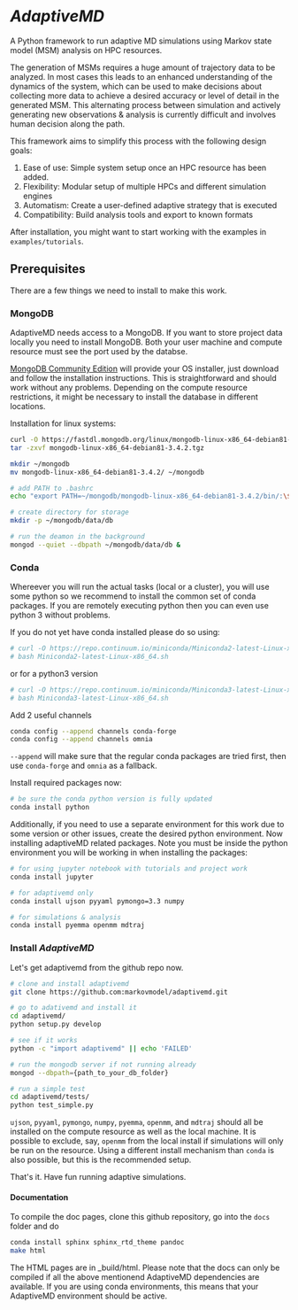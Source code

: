 # _AdaptiveMD_
A Python framework to run adaptive MD simulations using Markov state model (MSM)
analysis on HPC resources.

The generation of MSMs requires a huge amount of trajectory data to be analyzed.
In most cases this leads to an enhanced understanding of the dynamics of the
system, which can be used to make decisions about collecting more data to
achieve a desired accuracy or level of detail in the generated MSM. This
alternating process between simulation and actively generating new observations
& analysis is currently difficult and involves human decision along the path.

This framework aims to simplify this process with the following design goals:

1. Ease of use: Simple system setup once an HPC resource has been added.
2. Flexibility: Modular setup of multiple HPCs and different simulation engines
3. Automatism: Create a user-defined adaptive strategy that is executed
4. Compatibility: Build analysis tools and export to known formats


After installation, you might want to start working with the examples in
`examples/tutorials`.


## Prerequisites

There are a few things we need to install to make this work.


### MongoDB

AdaptiveMD needs access to a MongoDB. If you want to store project data locally
you need to install MongoDB. Both your user machine and compute resource must
see the port used by the databse.

[MongoDB Community Edition](https://www.mongodb.com/download-center#community)
will provide your OS installer, just download and follow the installation
instructions. This is straightforward and should work without any problems.
Depending on the compute resource restrictions, it might be necessary to install
the database in different locations.

Installation for linux systems:
```bash
curl -O https://fastdl.mongodb.org/linux/mongodb-linux-x86_64-debian81-3.4.2.tgz
tar -zxvf mongodb-linux-x86_64-debian81-3.4.2.tgz

mkdir ~/mongodb
mv mongodb-linux-x86_64-debian81-3.4.2/ ~/mongodb

# add PATH to .bashrc
echo "export PATH=~/mongodb/mongodb-linux-x86_64-debian81-3.4.2/bin/:\$PATH" >> ~/.bashrc

# create directory for storage
mkdir -p ~/mongodb/data/db

# run the deamon in the background
mongod --quiet --dbpath ~/mongodb/data/db &
```

### Conda

Whereever you will run the actual tasks (local or a cluster), you will use
some python so we recommend to install the common set of conda packages. If you
are remotely executing python then you can even use python 3 without problems.

If you do not yet have conda installed please do so using:

```bash
# curl -O https://repo.continuum.io/miniconda/Miniconda2-latest-Linux-x86_64.sh
# bash Miniconda2-latest-Linux-x86_64.sh
```

or for a python3 version

```bash
# curl -O https://repo.continuum.io/miniconda/Miniconda3-latest-Linux-x86_64.sh
# bash Miniconda3-latest-Linux-x86_64.sh
```

Add 2 useful channels

```bash
conda config --append channels conda-forge
conda config --append channels omnia
```

`--append` will make sure that the regular conda packages are tried first, then
use `conda-forge` and `omnia` as a fallback.

Install required packages now:

```bash
# be sure the conda python version is fully updated
conda install python
```

Additionally, if you need to use a separate environment for this work due to
some version or other issues, create the desired python environment. Now
installing adaptiveMD related packages. Note you must be inside the python
environment you will be working in when installing the packages:

```bash
# for using jupyter notebook with tutorials and project work
conda install jupyter

# for adaptivemd only
conda install ujson pyyaml pymongo=3.3 numpy

# for simulations & analysis
conda install pyemma openmm mdtraj
```

### Install _AdaptiveMD_

Let's get adaptivemd from the github repo now.

```bash
# clone and install adaptivemd 
git clone https://github.com:markovmodel/adaptivemd.git

# go to adativemd and install it
cd adaptivemd/
python setup.py develop

# see if it works
python -c "import adaptivemd" || echo 'FAILED'

# run the mongodb server if not running already
mongod --dbpath={path_to_your_db_folder}

# run a simple test
cd adaptivemd/tests/
python test_simple.py

```

`ujson`, `pyyaml`, `pymongo`, `numpy`, `pyemma`, `openmm`, and `mdtraj` should
all be installed on the compute resource as well as the local machine. It is
possible to exclude, say, `openmm` from the local install if simulations will
only be run on the resource. Using a different install mechanism than `conda`
is also possible, but this is the recommended setup.

That's it. Have fun running adaptive simulations.

#### Documentation

To compile the doc pages, clone this github repository, go into the `docs`
folder and do

```bash 
conda install sphinx sphinx_rtd_theme pandoc
make html
```

The HTML pages are in _build/html. Please note that the docs can only be
compiled if all the above mentionend AdaptiveMD dependencies are available.
If you are using conda environments, this means that your AdaptiveMD
environment should be active.
